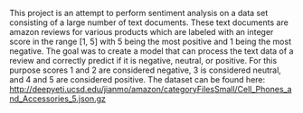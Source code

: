 This project is an attempt to perform sentiment analysis on a data set consisting of a large number of text documents. These text documents are amazon reviews for various products which are labeled with an integer score in the range [1, 5] with 5 being the most positive and 1 being the most negative. The goal was to create a model that can process the text data of a review and correctly predict if it is negative, neutral, or positive. For this purpose scores 1 and 2 are considered negative, 3 is considered neutral, and 4 and 5 are considered positive.
The dataset can be found here:  http://deepyeti.ucsd.edu/jianmo/amazon/categoryFilesSmall/Cell_Phones_and_Accessories_5.json.gz
